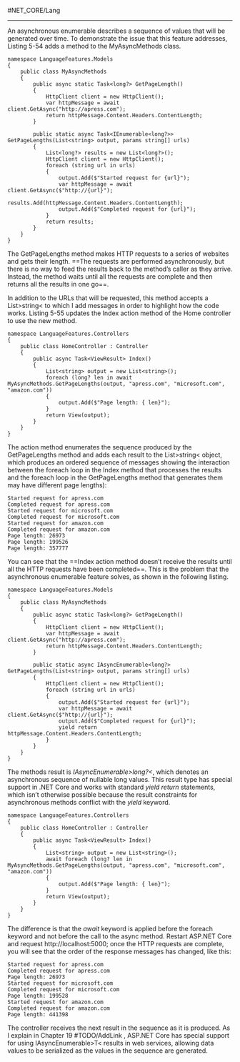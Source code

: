 #NET_CORE/Lang 

---

An asynchronous enumerable describes a sequence of values that will be generated over time. To demonstrate the 
issue that this feature addresses, Listing 5-54 adds a method to the MyAsyncMethods class.
```
namespace LanguageFeatures.Models 
{
	public class MyAsyncMethods 
	{
		public async static Task<long?> GetPageLength() 
		{
			HttpClient client = new HttpClient();
			var httpMessage = await client.GetAsync("http://apress.com");
			return httpMessage.Content.Headers.ContentLength;
		}
		
		public static async Task<IEnumerable<long?>> GetPageLengths(List<string> output, params string[] urls) 
		{
			List<long?> results = new List<long?>();
			HttpClient client = new HttpClient();
			foreach (string url in urls) 
			{
				output.Add($"Started request for {url}");
				var httpMessage = await client.GetAsync($"http://{url}");
				results.Add(httpMessage.Content.Headers.ContentLength);
				output.Add($"Completed request for {url}");
			}
			return results;
		}
	}
}
```
The GetPageLengths method makes HTTP requests to a series of websites and gets their length. ==The
requests are performed asynchronously, but there is no way to feed the results back to the method’s caller as
they arrive. Instead, the method waits until all the requests are complete and then returns all the results in
one go==. 

In addition to the URLs that will be requested, this method accepts a List&gt;string&lt; to which I add
messages in order to highlight how the code works. Listing 5-55 updates the Index action method of the Home
controller to use the new method.
```
namespace LanguageFeatures.Controllers 
{
	public class HomeController : Controller 
	{
		public async Task<ViewResult> Index() 
		{
			List<string> output = new List<string>();
			foreach (long? len in await MyAsyncMethods.GetPageLengths(output, "apress.com", "microsoft.com", "amazon.com")) 
			{
				output.Add($"Page length: { len}");
			}
			return View(output);
		}
	}
}
```
The action method enumerates the sequence produced by the GetPageLengths method and adds
each result to the List&gt;string&lt; object, which produces an ordered sequence of messages showing the
interaction between the foreach loop in the Index method that processes the results and the foreach
loop in the GetPageLengths method that generates them may have different page lengths):
```
Started request for apress.com
Completed request for apress.com
Started request for microsoft.com
Completed request for microsoft.com
Started request for amazon.com
Completed request for amazon.com
Page length: 26973
Page length: 199526
Page length: 357777
```
You can see that the ==Index action method doesn’t receive the results until all the HTTP requests
have been completed==. This is the problem that the asynchronous enumerable feature solves, as shown in
the following listing.
```
namespace LanguageFeatures.Models 
{
	public class MyAsyncMethods 
	{
		public async static Task<long?> GetPageLength() 
		{
			HttpClient client = new HttpClient();
			var httpMessage = await client.GetAsync("http://apress.com");
			return httpMessage.Content.Headers.ContentLength;
		}
	
		public static async IAsyncEnumerable<long?> GetPageLengths(List<string> output, params string[] urls) 
		{
			HttpClient client = new HttpClient();
			foreach (string url in urls) 
			{
				output.Add($"Started request for {url}");
				var httpMessage = await client.GetAsync($"http://{url}");
				output.Add($"Completed request for {url}");
				yield return httpMessage.Content.Headers.ContentLength;
			}
		}
	}
}
```
The methods result is _IAsyncEnumerable&gt;long?&lt;_, which denotes an asynchronous sequence of nullable
long values. This result type has special support in .NET Core and works with standard _yield return_
statements, which isn’t otherwise possible because the result constraints for asynchronous methods conflict
with the _yield_ keyword. 
```
namespace LanguageFeatures.Controllers 
{
	public class HomeController : Controller 
	{
		public async Task<ViewResult> Index() 
		{
			List<string> output = new List<string>();
			await foreach (long? len in MyAsyncMethods.GetPageLengths(output, "apress.com", "microsoft.com", "amazon.com")) 
			{
				output.Add($"Page length: { len}");
			}
			return View(output);
		}
	}
}
```
The difference is that the _await_ keyword is applied before the foreach keyword and not before the call
to the async method. Restart ASP.NET Core and request http://localhost:5000; once the HTTP requests
are complete, you will see that the order of the response messages has changed, like this:
```
Started request for apress.com
Completed request for apress.com
Page length: 26973
Started request for microsoft.com
Completed request for microsoft.com
Page length: 199528
Started request for amazon.com
Completed request for amazon.com
Page length: 441398
```
The controller receives the next result in the sequence as it is produced. As I explain in Chapter 19 #TODO/AddLink , 
ASP.NET Core has special support for using IAsyncEnumerable&gt;T&lt; results in web services, allowing data values
to be serialized as the values in the sequence are generated.
